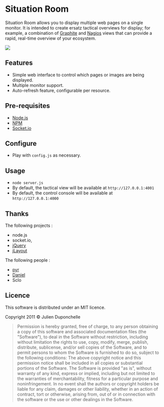 # Situation Room

Situation Room allows you to display multiple web pages on a single monitor.  It is intended to create ersatz tactical overviews for display; for example, a combination of [Graphite](http://graphite.wikidot.com/) and [Nagios](http://www.nagios.org/) views that can provide a rapid, real-time overview of your ecosystem.

<img src="http://www.ibc.tvtechnology.com/uploadedImages/TV_Technology/The_Reference_Room/eo-MULTIVIEWERS1.jpg">

## Features

* Simple web interface to control which pages or images are being displayed.
* Multiple monitor support.
* Auto-refresh feature, configurable per resource.

## Pre-requisites

* [Node.js](http://nodejs.org/)
* [NPM](http://npmjs.org/)
* [Socket.io](http://socket.io/)

## Configure

* Play with `config.js` as necessary.

## Usage

* `node server.js`
* By default, the tactical view will be available at `http://127.0.0.1:4001`
* By default, the control console will be available at `http://127.0.0.1:4000`

## Thanks

The following projects :
* node.js
* socket.io,
* [jQuery](http://www.jquery.org)
* [jLayout](http://www.bramstein.com/projects/jlayout/)

The following people :
* [pyr](http://github.com/pyr/)
* [Daniel](http://github.com/phrawzty/)
* Sclo

## Licence

This software is distributed under an MIT licence.

Copyright 2011 © Julien Duponchelle

> Permission is hereby granted, free of charge, to any person obtaining a copy of this software
> and associated documentation files (the "Software"), to deal in the Software without
> restriction, including without limitation the rights to use, copy, modify, merge, publish,
> distribute, sublicense, and/or sell copies of the Software, and to permit persons to whom the
> Software is furnished to do so, subject to the following conditions:
> The above copyright notice and this permission notice shall be included in all copies or
> substantial portions of the Software.
> The Software is provided "as is", without warranty of any kind, express or implied, including
> but not limited to the warranties of merchantability, fitness for a particular purpose and
> noninfringement. In no event shall the authors or copyright holders be liable for any claim,
> damages or other liability, whether in an action of contract, tort or otherwise, arising from,
> out of or in connection with the software or the use or other dealings in the Software.